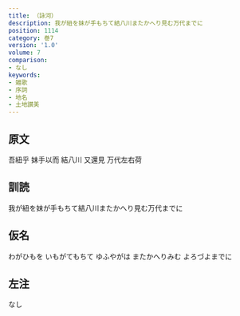 ```yaml
---
title: （詠河）
description: 我が紐を妹が手もちて結八川またかへり見む万代までに
position: 1114
category: 巻7
version: '1.0'
volume: 7
comparison:
- なし
keywords:
- 雑歌
- 序詞
- 地名
- 土地讃美
---
```


## 原文

吾紐乎 妹手以而 結八川 又還見 万代左右荷

## 訓読

我が紐を妹が手もちて結八川またかへり見む万代までに

## 仮名

わがひもを いもがてもちて ゆふやがは またかへりみむ よろづよまでに

## 左注

なし
